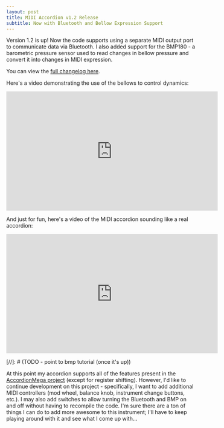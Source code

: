 ```yaml
---
layout: post
title: MIDI Accordion v1.2 Release
subtitle: Now with Bluetooth and Bellow Expression Support
---
```


Version 1.2 is up!  Now the code supports using a separate MIDI output port to communicate data via Bluetooth.  I also added support for the BMP180 - a barometric pressure sensor used to read changes in bellow pressure and convert it into changes in MIDI expression.

You can view the [full changelog here](https://github.com/bvavra/MIDI_Accordion#changelog).

Here's a video demonstrating the use of the bellows to control dynamics:  

<iframe width="560" height="315" src="https://www.youtube.com/embed/Z_4_YdG65XQ" frameborder="0" allowfullscreen></iframe>

And just for fun, here's a video of the MIDI accordion sounding like a real accordion:

<iframe width="560" height="315" src="https://www.youtube.com/embed/8d2E2YQPqnI" frameborder="0" allowfullscreen></iframe>

[//]: # (TODO - point to bmp tutorial (once it's up))

At this point my accordion supports all of the features present in the [AccordionMega project](https://github.com/accordion-mega/AccordionMega) (except for register shifting).  However, I'd like to continue development on this project - specifically, I want to add additional MIDI controllers (mod wheel, balance knob, instrument change buttons, etc.).  I may also add switches to allow turning the Bluetooth and BMP on and off without having to recompile the code.  I'm sure there are a ton of things I can do to add more awesome to this instrument; I'll have to keep playing around with it and see what I come up with...